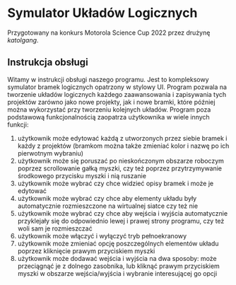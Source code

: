 # Symulator Układów Logicznych
Przygotowany na konkurs Motorola Science Cup 2022 przez drużynę <i>katolgang</i>.

## Instrukcja obsługi

Witamy w instrukcji obsługi naszego programu. Jest to kompleksowy symulator bramek logicznych opatrzony w stylowy UI.
Program pozwala na tworzenie układów logicznych każdego zaawansowania i zapisywania tych projektów zarówno jako nowe projekty, jak i nowe bramki, które później można wykorzystać przy tworzeniu kolejnych układów.
Program poza podstawową funkcjonalnością zaopatrza użytkownika w wiele innych funkcji:
1. użytkownik może edytować każdą z utworzonych przez siebie bramek i każdy z projektów (bramkom można także zmieniać kolor i nazwę po ich pierwotnym wybraniu)
2. użytkownik może się poruszać po nieskończonym obszarze roboczym poprzez scrollowanie gałką myszki, czy też poprzez przytrzymywanie środkowego przycisku myszki i nią ruszanie
3. użytkownik może wybrać czy chce widzieć opisy bramek i może je edytować
4. użytkownik może wybrać czy chce aby elementy układu były automatycznie rozmieszczone na wirtualnej siatce czy też nie
5. użytkownik może wybrać czy chce aby wejścia i wyjścia automatycznie przyklejały się do odpowiednio lewej i prawej strony programu, czy też woli sam je rozmieszczać
6. użytkownik może włączyć i wyłączyć tryb pełnoekranowy 
7. użytkownik może zmieniać opcję poszczególnych elementów układu poprzez kliknięcie prawym przyciskiem myszki
8. użytkownik może dodawać wejścia i wyjścia na dwa sposoby: może przeciągnąć je z dolnego zasobnika, lub kliknąć prawym przyciskiem myszki w obszarze wejścia/wyjścia i wybranie interesującej go opcji

